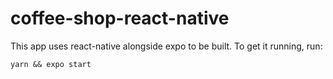 # coffee-shop-react-native

This app uses react-native alongside expo to be built. To get it running, run:

```
yarn && expo start
```
